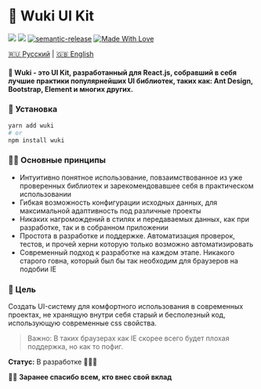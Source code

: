 <h1>🧸 Wuki UI Kit</h1>

[<img src="https://raw.githubusercontent.com/storybooks/brand/master/badge/badge-storybook.svg">](https://wuki.vercel.app) [![](https://img.shields.io/badge/Figma-2c2c2c?style=flat&logo=figma&logoColor=white)](https://www.figma.com/file/Nqauu6UOyhf5YUG8FZdBU8/wuki-%F0%9F%A7%B8?node-id=10%3A15)
[![semantic-release](https://img.shields.io/badge/%20%20%F0%9F%93%A6%F0%9F%9A%80-semantic--release-e10079.svg)](https://github.com/semantic-release/semantic-release) [![Made With Love](https://img.shields.io/badge/Made%20With-Love-orange.svg)](https://github.com/melishev/wuki)

[🇷🇺 Русский](https://github.com/melishev/wuki/tree/master/.github/readme/ru.md) | [🇬🇧 English](https://github.com/melishev/wuki)

#### 🧸 Wuki - это UI Kit, разработанный для React.js, собравший в себя лучшие практики популярнейших UI библиотек, таких как: Ant Design, Bootstrap, Element и многих других.

### 🚀 Установка
```bash
yarn add wuki
# or
npm install wuki
```
### 👋🏼 Основные принципы
- Интуитивно понятное использование, повзаимствованное из уже проверенных библиотек и зарекомендовавшее себя в практическом использовании
- Гибкая возможность конфигурации исходных данных, для максимальной адаптивность под различные проекты
- Никаких нагромождений в стилях и передаваемых данных, как при разработке, так и в собранном приложении
- Простота в разработке и поддержке. Автоматизация проверок, тестов, и прочей херни которую только возможно автоматизировать
- Современный подход к разработке на каждом этапе. Никакого старого говна, который был бы так необходим для браузеров на подобии IE


### 🎯 Цель
Создать UI-систему для комфортного использования в современных проектах, не хранящую внутри себя старый и бесполезный код, использующую современные css свойства.

> Важно: В таких браузерах как IE скорее всего будет плохая поддержка, но как то пофиг.

**Статус:** В разработке 👨🏻‍💻

🙏🏼 **Заранее спасибо всем, кто внес свой вклад**